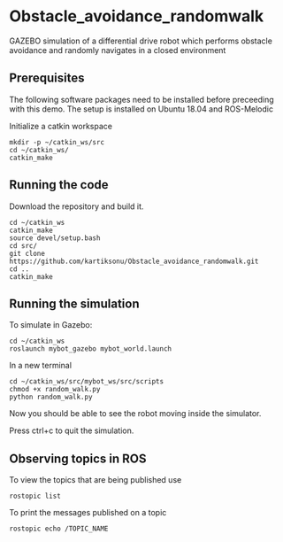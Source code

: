 # Obstacle_avoidance_randomwalk
GAZEBO simulation of a differential drive robot which performs obstacle avoidance and randomly navigates in a closed environment

## Prerequisites
The following software packages need to be installed before preceeding with this demo. The setup is installed on Ubuntu 18.04 and ROS-Melodic

Initialize a catkin workspace
```
mkdir -p ~/catkin_ws/src
cd ~/catkin_ws/
catkin_make
```

## Running the code
Download the repository and build it.
```
cd ~/catkin_ws
catkin_make
source devel/setup.bash
cd src/
git clone https://github.com/kartiksonu/Obstacle_avoidance_randomwalk.git 
cd ..
catkin_make
```
## Running the simulation
To simulate in Gazebo:

```
cd ~/catkin_ws
roslaunch mybot_gazebo mybot_world.launch
```
In a new terminal

```
cd ~/catkin_ws/src/mybot_ws/src/scripts
chmod +x random_walk.py
python random_walk.py

```
Now you should be able to see the robot moving inside the simulator.

Press ctrl+c to quit the simulation.

## Observing topics in ROS
To view the topics that are being published use
```
rostopic list
```
To print the messages published on a topic
```
rostopic echo /TOPIC_NAME
```

